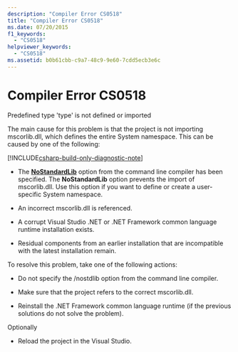 ```yaml
---
description: "Compiler Error CS0518"
title: "Compiler Error CS0518"
ms.date: 07/20/2015
f1_keywords: 
  - "CS0518"
helpviewer_keywords: 
  - "CS0518"
ms.assetid: b0b61cbb-c9a7-48c9-9e60-7cdd5ecb3e6c
---
```

# Compiler Error CS0518

Predefined type 'type' is not defined or imported  
  
The main cause for this problem is that the project is not importing mscorlib.dll, which defines the entire System namespace. This can be caused by one of the following:  

[!INCLUDE[csharp-build-only-diagnostic-note](~/includes/csharp-build-only-diagnostic-note.md)]
  
- The [**NoStandardLib**](../compiler-options/advanced.md#nostandardlib) option from the command line compiler has been specified. The **NoStandardLib** option prevents the import of mscorlib.dll. Use this option if you want to define or create a user-specific System namespace.  
  
- An incorrect mscorlib.dll is referenced.  
  
- A corrupt Visual Studio .NET or .NET Framework common language runtime installation exists.  
  
- Residual components from an earlier installation that are incompatible with the latest installation remain.  
  
 To resolve this problem, take one of the following actions:  
  
- Do not specify the /nostdlib option from the command line compiler.  
  
- Make sure that the project refers to the correct mscorlib.dll.  
  
- Reinstall the .NET Framework common language runtime (if the previous solutions do not solve the problem).

Optionally

- Reload the project in the Visual Studio.

